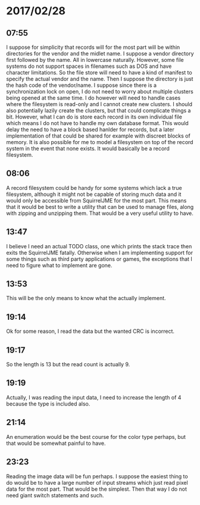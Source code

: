 # 2017/02/28

## 07:55

I suppose for simplicity that records will for the most part will be within
directories for the vendor and the midlet name. I suppose a vendor directory
first followed by the name. All in lowercase naturally. However, some file
systems do not support spaces in filenames such as DOS and have character
limitations. So the file store will need to have a kind of manifest to
specify the actual vendor and the name. Then I suppose the directory is just
the hash code of the vendor/name. I suppose since there is a synchronization
lock on open, I do not need to worry about multiple clusters being opened at
the same time. I do however will need to handle cases where the filesystem is
read-only and I cannot create new clusters. I should also potentially lazily
create the clusters, but that could complicate things a bit. However, what I
can do is store each record in its own individual file which means I do not
have to handle my own database format. This would delay the need to have a
block based hanlder for records, but a later implementation of that could be
shared for example with discreet blocks of memory. It is also possible for me
to model a filesystem on top of the record system in the event that none
exists. It would basically be a record filesystem.

## 08:06

A record filesystem could be handy for some systems which lack a true
filesystem, although it might not be capable of storing much data and it would
only be accessible from SquirrelJME for the most part. This means that it
would be best to write a utility that can be used to manage files, along with
zipping and unzipping them. That would be a very useful utility to have.

## 13:47

I believe I need an actual TODO class, one which prints the stack trace then
exits the SquirrelJME fatally. Otherwise when I am implementing support for
some things such as third party applications or games, the exceptions that I
need to figure what to implement are gone.

## 13:53

This will be the only means to know what the actually implement.

## 19:14

Ok for some reason, I read the data but the wanted CRC is incorrect.

## 19:17

So the length is 13 but the read count is actually 9.

## 19:19

Actually, I was reading the input data, I need to increase the length of 4
because the type is included also.

## 21:14

An enumeration would be the best course for the color type perhaps, but that
would be somewhat painful to have.

## 23:23

Reading the image data will be fun perhaps. I suppose the easiest thing to do
would be to have a large number of input streams which just read pixel data
for the most part. That would be the simplest. Then that way I do not need
giant switch statements and such.
